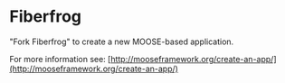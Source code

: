 Fiberfrog
=====

"Fork Fiberfrog" to create a new MOOSE-based application.

For more information see: [http://mooseframework.org/create-an-app/](http://mooseframework.org/create-an-app/)
